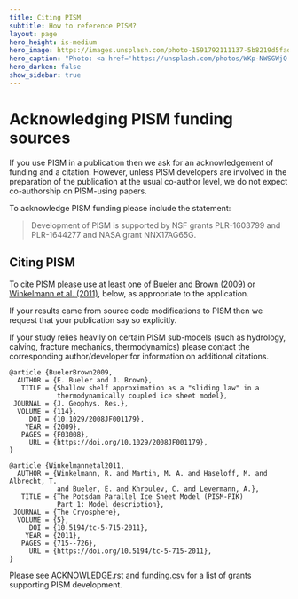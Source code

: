```yaml
---
title: Citing PISM
subtitle: How to reference PISM?
layout: page
hero_height: is-medium
hero_image: https://images.unsplash.com/photo-1591792111137-5b8219d5fad6
hero_caption: "Photo: <a href='https://unsplash.com/photos/WKp-NWSGWjQ'>J. Eades / Unsplash</a>"
hero_darken: false
show_sidebar: true
---
```


# Acknowledging PISM funding sources

If you use PISM in a publication then we ask for an acknowledgement of funding and a citation. However, unless PISM developers are involved in the preparation of the publication at the usual co-author level, we do not expect co-authorship on PISM-using papers.

To acknowledge PISM funding please include the statement:

> Development of PISM is supported by NSF grants PLR-1603799 and PLR-1644277 and NASA grant NNX17AG65G.

## Citing PISM

To cite PISM please use at least one of [Bueler and Brown (2009)](https://doi.org/10.1029/2008JF001179) or [Winkelmann et al. (2011)](https://doi.org/10.5194/tc-5-715-2011), below, as appropriate to the application.

If your results came from source code modifications to PISM then we request that your publication say so explicitly.

If your study relies heavily on certain PISM sub-models (such as hydrology, calving, fracture mechanics, thermodynamics) please contact the corresponding author/developer for information on additional citations.

```
@article {BuelerBrown2009,
  AUTHOR = {E. Bueler and J. Brown},
   TITLE = {Shallow shelf approximation as a "sliding law" in a
            thermodynamically coupled ice sheet model},
 JOURNAL = {J. Geophys. Res.},
  VOLUME = {114},
     DOI = {10.1029/2008JF001179},
    YEAR = {2009},
   PAGES = {F03008},
     URL = {https://doi.org/10.1029/2008JF001179},
}
```

```
@article {Winkelmannetal2011,
  AUTHOR = {Winkelmann, R. and Martin, M. A. and Haseloff, M. and Albrecht, T.
            and Bueler, E. and Khroulev, C. and Levermann, A.},
   TITLE = {The Potsdam Parallel Ice Sheet Model (PISM-PIK)
            Part 1: Model description},
 JOURNAL = {The Cryosphere},
  VOLUME = {5},
     DOI = {10.5194/tc-5-715-2011},
    YEAR = {2011},
   PAGES = {715--726},
     URL = {https://doi.org/10.5194/tc-5-715-2011},
}
```

Please see [ACKNOWLEDGE.rst](https://github.com/pism/pism/blob/master/ACKNOWLEDGE.rst) and [funding.csv](https://github.com/pism/pism/blob/master/doc/funding.csv) for a list of grants supporting PISM development.